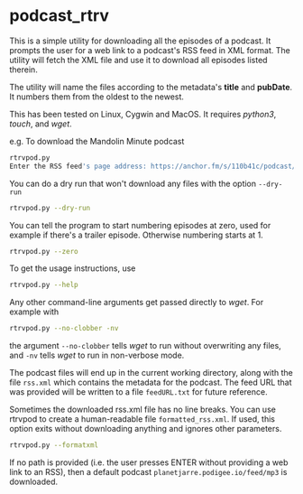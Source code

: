 # podcast_rtrv
This is a simple utility for downloading all the episodes of a podcast.
It prompts the user for a web link to a podcast's RSS feed in XML format.
The utility will fetch the XML file and use it to download all episodes listed therein.

The utility will name the files according to the metadata's **title** and **pubDate**.
It numbers them from the oldest to the newest.

This has been tested on Linux, Cygwin and MacOS.
It requires *python3*, *touch*, and *wget*.

e.g. To download the Mandolin Minute podcast
```bash
rtrvpod.py
Enter the RSS feed's page address: https://anchor.fm/s/110b41c/podcast/rss
```
You can do a dry run that won't download any files with the option ```--dry-run```
```bash
rtrvpod.py --dry-run
```
You can tell the program to start numbering episodes at zero, used for example if there's a trailer episode.  Otherwise numbering starts at 1.
```bash
rtrvpod.py --zero
```
To get the usage instructions, use
```bash
rtrvpod.py --help
```
Any other command-line arguments get passed directly to *wget*. For example with
```bash
rtrvpod.py --no-clobber -nv
```
the argument ```--no-clobber``` tells *wget* to run without overwriting any files, and ```-nv```
tells *wget* to run in non-verbose mode.

The podcast files will end up in the current working directory, along with the file ```rss.xml``` which contains the metadata for the podcast.
The feed URL that was provided will be written to a file ```feedURL.txt``` for future reference.

Sometimes the downloaded rss.xml file has no line breaks.  You can use rtrvpod to create a human-readable file ```formatted_rss.xml```.  If used, this option exits without downloading anything and ignores other parameters.
```bash
rtrvpod.py --formatxml
```
If no path is provided (i.e. the user presses ENTER without providing a web link to an RSS),
then a default podcast ```planetjarre.podigee.io/feed/mp3``` is downloaded.
